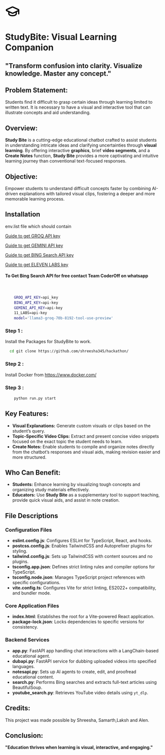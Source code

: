 
![Study Bite Logo](./frontend/icon.svg)

# **StudyBite: Visual Learning Companion**  



## **"Transform confusion into clarity. Visualize knowledge. Master any concept."**  



## **Problem Statement:**  

Students find it difficult to grasp certain ideas through learning limited to written text. It is necessary to have a visual and interactive tool that can illustrate concepts and aid understanding.



## **Overview:**  
**Study Bite** is a cutting-edge educational chatbot crafted to assist students in understanding intricate ideas and clarifying uncertainties through **visual learning**. By offering interactive **graphics**, brief **video segments**, and a **Create Notes** function, **Study Bite** provides a more captivating and intuitive learning journey than conventional text-focused responses.


## **Objective:**  

Empower students to understand difficult concepts faster by combining AI-driven explanations with tailored visual clips, fostering a deeper and more memorable learning process.

## Installation

env.list file which should contain 

   
[Guide to get GROQ API key](https://www.youtube.com/watch?v=TTG7Uo8lS1M)

[Guide to get GEMINI API key](https://www.youtube.com/watch?v=OVnnVnLZPEo)

[Guide to get BING Search API key](https://www.youtube.com/watch?v=gqMwGVvZMDY)

[Guide to get ELEVEN LABS key](https://www.youtube.com/watch?v=9zFBc-yH0hU)

#### To Get Bing Search API for free contact Team CoderOff on whatsapp


```bash
    

    GROQ_API_KEY=api_key
    BING_API_KEY=api-key
    GEMINI_API_KEY=api-key
    11_LABS=api-key
    model='llama3-groq-70b-8192-tool-use-preview'
```

### Step 1 :

Install the Packages for StudyBite to work.

```bash
  cd git clone https://github.com/shreesha345/hackathon/
```
### Step 2 :

Install Docker from https://www.docker.com/

### Step 3 : 

```bash
    python run.py start
```


## **Key Features:**  
- **Visual Explanations:** Generate custom visuals or clips based on the student’s query.  
- **Topic-Specific Video Clips:** Extract and present concise video snippets focused on the exact topic the student needs to learn.  
- **Create Notes:** Enable students to compile and organize notes directly from the chatbot’s responses and visual aids, making revision easier and more structured.  



## **Who Can Benefit:**  
- **Students:** Enhance learning by visualizing tough concepts and organizing study materials effectively.  
- **Educators:** Use **Study Bite** as a supplementary tool to support teaching, provide quick visual aids, and assist in note creation.

## File Descriptions

### Configuration Files
- **eslint.config.js**: Configures ESLint for TypeScript, React, and hooks.
- **postcss.config.js**: Enables TailwindCSS and Autoprefixer plugins for styling.
- **tailwind.config.js**: Sets up TailwindCSS with content sources and no plugins.
- **tsconfig.app.json**: Defines strict linting rules and compiler options for TypeScript.
- **tsconfig.node.json**: Manages TypeScript project references with specific configurations.
- **vite.config.ts**: Configures Vite for strict linting, ES2022+ compatibility, and bundler mode.

### Core Application Files
- **index.html**: Establishes the root for a Vite-powered React application.
- **package-lock.json**: Locks dependencies to specific versions for consistency.

### Backend Services
- **app.py**: FastAPI app handling chat interactions with a LangChain-based educational agent.
- **dubapi.py**: FastAPI service for dubbing uploaded videos into specified languages.
- **notesapi.py**: Sets up AI agents to create, edit, and proofread educational content.
- **search.py**: Performs Bing searches and extracts full-text articles using BeautifulSoup.
- **youtube_search.py**: Retrieves YouTube video details using `yt_dlp`.


## **Credits:**  
This project was made possible by Shreesha, Samarth,Laksh and Alen.

## **Conclusion:**  
**"Education thrives when learning is visual, interactive, and engaging."**
